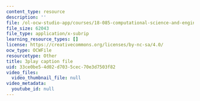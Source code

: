 ```yaml
---
content_type: resource
description: ''
file: /ol-ocw-studio-app/courses/18-085-computational-science-and-engineering-i-fall-2008/33ce0be54d02d7035cec70e3d7503f82_mhLI51d9LDc.srt
file_size: 62043
file_type: application/x-subrip
learning_resource_types: []
license: https://creativecommons.org/licenses/by-nc-sa/4.0/
ocw_type: OCWFile
resourcetype: Other
title: 3play caption file
uid: 33ce0be5-4d02-d703-5cec-70e3d7503f82
video_files:
  video_thumbnail_file: null
video_metadata:
  youtube_id: null
---
```

